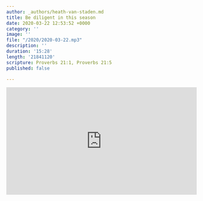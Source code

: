 ```yaml
---
author: _authors/heath-van-staden.md
title: Be diligent in this season
date: 2020-03-22 12:53:52 +0000
category: ''
image: ''
file: "/2020/2020-03-22.mp3"
description: ''
duration: '15:28'
length: '21841120'
scripture: Proverbs 21:1, Proverbs 21:5
published: false

---
```

<div style="padding:56.25% 0 0 0;position:relative;"><iframe src="https://player.vimeo.com/video/400554381?title=0&byline=0&portrait=0" style="position:absolute;top:0;left:0;width:100%;height:100%;" frameborder="0" allow="autoplay; fullscreen" allowfullscreen></iframe></div><script src="https://player.vimeo.com/api/player.js"></script>